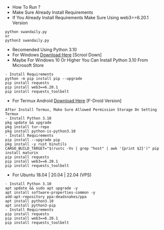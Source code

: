 - How To Run ?
- Make Sure Already Install Requirements
- If You Already Install Requirements Make Sure Using web3==6.20.1 Version
```
python swandaily.py
or
python3 swandaily.py
```
- Recomended Using Python 3.10
- For Windows [Download Here](https://www.python.org/downloads/release/python-3100/) [Scrool Down]
- Maybe For Windows 10 Or Higher You Can Install Python 3.10 From Microsoft Store
```
- Install Requirements
python -m pip install pip --upgrade
pip install requests
pip install web3==6.20.1
pip install requests_toolbelt
```
- For Termux Android [Download Here](https://f-droid.org/repo/com.termux_1020.apk) [F-Droid Version]
```
After Install Termux, Make Sure Allowed Permission Storage On Setting Termux
- Install Python 3.10
pkg update && upgrade
pkg install tur-repo
pkg install python-is-python3.10
- Install Requirements
pip install --upgrade pip
pkg install -y rust binutils
CARGO_BUILD_TARGET="$(rustc -Vv | grep "host" | awk '{print $2}')" pip install maturin
pip install requests
pip install web3==6.20.1
pip install requests_toolbelt
```
- For Ubuntu 18.04 | 20.04 | 22.04 (VPS)
```
- Install Python 3.10
apt update && sudo apt upgrade -y
apt install software-properties-common -y
add-apt-repository ppa:deadsnakes/ppa
apt install python3.10
apt install python3-pip
- Install Requirements
pip install requests
pip install web3==6.20.1
pip install requests_toolbelt
```
